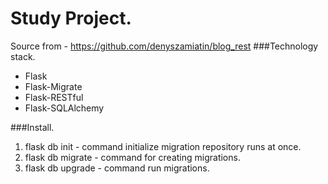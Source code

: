 # Study Project.
Source from - https://github.com/denyszamiatin/blog_rest
###Technology stack.
- Flask
- Flask-Migrate
- Flask-RESTful
- Flask-SQLAlchemy

###Install.
1) flask db init - command initialize migration repository runs at once.
2) flask db migrate - command for creating migrations.
3) flask db upgrade - command run migrations.
